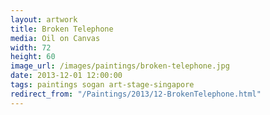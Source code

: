 ```yaml
---
layout: artwork
title: Broken Telephone
media: Oil on Canvas
width: 72
height: 60
image_url: /images/paintings/broken-telephone.jpg
date: 2013-12-01 12:00:00
tags: paintings sogan art-stage-singapore
redirect_from: "/Paintings/2013/12-BrokenTelephone.html"
---
```

